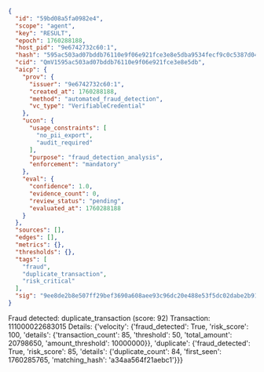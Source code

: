 ```json
{
  "id": "59bd08a5fa0982e4",
  "scope": "agent",
  "key": "RESULT",
  "epoch": 1760288188,
  "host_pid": "9e6742732c60:1",
  "hash": "595ac503ad07bddb76110e9f06e921fce3e8e5dba9534fecf9c0c5387d049cb2",
  "cid": "QmV1595ac503ad07bddb76110e9f06e921fce3e8e5db",
  "aicp": {
    "prov": {
      "issuer": "9e6742732c60:1",
      "created_at": 1760288188,
      "method": "automated_fraud_detection",
      "vc_type": "VerifiableCredential"
    },
    "ucon": {
      "usage_constraints": [
        "no_pii_export",
        "audit_required"
      ],
      "purpose": "fraud_detection_analysis",
      "enforcement": "mandatory"
    },
    "eval": {
      "confidence": 1.0,
      "evidence_count": 0,
      "review_status": "pending",
      "evaluated_at": 1760288188
    }
  },
  "sources": [],
  "edges": [],
  "metrics": {},
  "thresholds": {},
  "tags": [
    "fraud",
    "duplicate_transaction",
    "risk_critical"
  ],
  "sig": "9ee8de2b8e507ff29bef3690a608aee93c96dc20e488e53f5dc02dabe2b9110c"
}
```

Fraud detected: duplicate_transaction (score: 92)
Transaction: 111000022683015
Details: {'velocity': {'fraud_detected': True, 'risk_score': 100, 'details': {'transaction_count': 85, 'threshold': 50, 'total_amount': 20798650, 'amount_threshold': 10000000}}, 'duplicate': {'fraud_detected': True, 'risk_score': 85, 'details': {'duplicate_count': 84, 'first_seen': 1760285765, 'matching_hash': 'a34aa564f21aebc1'}}}